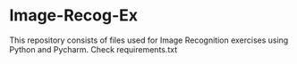 # Image-Recog-Ex

This repository consists of files used for Image Recognition exercises using Python and Pycharm. Check requirements.txt